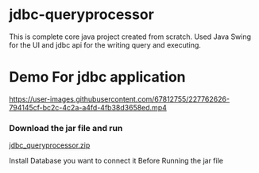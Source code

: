 # jdbc-queryprocessor
This is complete core java project created from scratch. Used Java Swing for the UI and jdbc api for the writing query and executing.

<h1> Demo For jdbc application </h1>

https://user-images.githubusercontent.com/67812755/227762626-794145cf-bc2c-4c2a-a4fd-4fb38d3658ed.mp4


<h3>Download the jar file and run</h3>

[jdbc_queryprocessor.zip](https://github.com/hrk00007/jdbc-queryprocessor/files/11071031/jdbc_queryprocessor.zip)

Install Database you want to connect it Before Running the jar file
